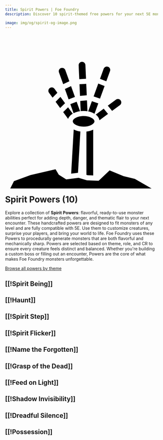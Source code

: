 ```yaml
---
title: Spirit Powers | Foe Foundry
description: Discover 10 spirit-themed free powers for your next 5E monster.

image: img/og/spirit-og-image.png
---
```


# <span class="inline-icon" aria-hidden="true"><svg xmlns="http://www.w3.org/2000/svg" viewBox="0 0 512 512"><path d="m244 439.765-22.63 3 8.5-148.15a68.48 68.48 0 0 0 22.33 6.7l-7.94 138.45zm28.5 7 4.37 1.32 18.3.65v-153.58a70.07 70.07 0 0 1-22.68 6.29v145.35zm-255.26 45.6h473.52l-56.07-32.23-37.84-9.11-46.68-19.3-36.71 34.72-39.41-1.4-27.86-8.41-41.34 5.41-25-15.92-10.78-18.22L85 447.515l-55.34 20.32zm148.05-334.53c-3.757-4.877-10.72-5.866-15.686-2.227-4.966 3.638-6.122 10.575-2.604 15.627l12 16.45 16.21-16.32zm35.71 48.72-15.6-21.29-16.17 16.3 15.19 20.8 15.37-14.81a8.55 8.55 0 0 1 1.21-1zm25.67 35L211 220.285l-16.44 15.88 16.67 22.76c2.46-6.81 7.9-12.78 15.42-17.32zm-24.9-146.42c-2.193-5.775-8.606-8.733-14.422-6.651-5.817 2.081-8.897 8.436-6.928 14.291l14.23 39.78 20.64-9.62zm16.83 114.35 10.91 30.48a67.76 67.76 0 0 1 21.67-6.74l-11.43-31.86zm2.4-60.42-20.64 9.62 12.46 34.83 21.18-8.15zm30 32.69 22.62-1.87-1.72-38.52-22.64 1.26zm.75 17 1.51 34.25a83.52 83.52 0 0 1 22.72.42l-1.61-36.54zm17.36-120.58c-.433-6.13-5.672-10.8-11.812-10.53-6.14.272-10.947 5.385-10.838 11.53l2.05 46.5 22.64-1.31zm82.54 20.19c1.945-5.83-1.109-12.149-6.886-14.247-5.777-2.098-12.174.788-14.424 6.507L318 124.575l21.15 8.2zm-18.29 50.4-21.15-8.2-15.62 43 21.41 7.45zm-55 85.06a63.82 63.82 0 0 1 21.28 7.84l12.59-34.67-21.42-7.45zm106.42-21c5.037-3.722 6.102-10.823 2.38-15.86-3.722-5.037-10.823-6.102-15.86-2.38l-27.18 20.08 14.41 17.55zm-68.65 50.72 28.7-21.21-14.41-17.55-26.69 19.72c6.79 5.16 11.27 11.71 12.38 19.01zm-53 21.46c20.78 0 36.31-9.38 36.31-17.76s-15.53-17.76-36.31-17.76-36.31 9.38-36.31 17.76 15.47 17.72 36.26 17.72z"/></svg></span> Spirit Powers (10)

Explore a collection of **Spirit Powers**: flavorful, ready-to-use monster abilities perfect for adding depth, danger, and thematic flair to your next encounter. These handcrafted powers are designed to fit monsters of any level and are fully compatible with 5E. Use them to customize creatures, surprise your players, and bring your world to life. Foe Foundry uses these Powers to procedurally generate monsters that are both flavorful and mechanically sharp. Powers are selected based on theme, role, and CR to ensure every creature feels distinct and balanced. Whether you're building a custom boss or filling out an encounter, Powers are the core of what makes Foe Foundry monsters unforgettable.  

  
[Browse all powers by theme](all.md)

[[!Spirit Being]]
---

[[!Haunt]]
---

[[!Spirit Step]]
---

[[!Spirit Flicker]]
---

[[!Name the Forgotten]]
---

[[!Grasp of the Dead]]
---

[[!Feed on Light]]
---

[[!Shadow Invisibility]]
---

[[!Dreadful Silence]]
---

[[!Possession]]
---
